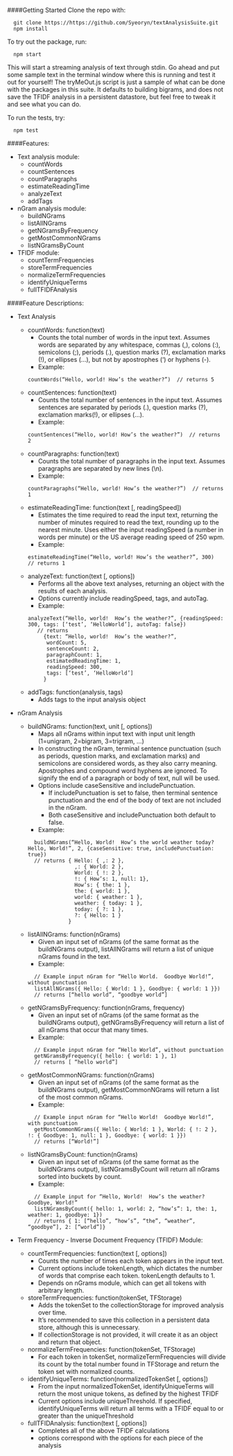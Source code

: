 ####Getting Started
Clone the repo with:
```
  git clone https://https://github.com/Syeoryn/textAnalysisSuite.git
  npm install
```

To try out the package, run:
```
  npm start
```
This will start a streaming analysis of text through stdin.  Go ahead and put some sample text in the terminal window where this is running and test it out for yourself!
The tryMeOut.js script is just a sample of what can be done with the packages in this suite.  It defaults to building bigrams, and does not save the TFIDF analysis in a persistent datastore, but feel free to tweak it and see what you can do.

To run the tests, try:
```
  npm test
```


####Features:
  * Text analysis module:
    * countWords
    * countSentences
    * countParagraphs
    * estimateReadingTime
    * analyzeText
    * addTags
  * nGram analysis module:
    * buildNGrams
    * listAllNGrams
    * getNGramsByFrequency
    * getMostCommonNGrams
    * listNGramsByCount
  * TFIDF module:
    * countTermFrequencies
    * storeTermFrequencies
    * normalizeTermFrequencies
    * identifyUniqueTerms
    * fullTFIDFAnalysis

####Feature Descriptions:
  * Text Analysis
    * countWords: function(text)
      * Counts the total number of words in the input text.  Assumes words are separated by any whitespace, commas (,), colons (:), semicolons (;), periods (.), question marks (?), exclamation marks (!), or ellipses (...), but not by apostrophes (‘) or hyphens (-).
      * Example:
      ```
      countWords(“Hello, world! How’s the weather?”)  // returns 5
      ```
    * countSentences: function(text)
      * Counts the total number of sentences in the input text.  Assumes sentences are separated by periods (.), question marks (?), exclamation marks(!), or ellipses (...).
      * Example:
      ```
      countSentences(“Hello, world! How’s the weather?”)  // returns 2
      ```
    * countParagraphs: function(text)
      * Counts the total number of paragraphs in the input text.  Assumes paragraphs are separated by new lines (\n).
      * Example:
      ```
      countParagraphs(“Hello, world! How’s the weather?”)  // returns 1
      ```
    * estimateReadingTime: function(text [, readingSpeed])
      * Estimates the time required to read the input text, returning the number of minutes required to read the text, rounding up to the nearest minute.  Uses either the input readingSpeed (a number in words per minute) or the US average reading speed of 250 wpm.
      * Example:
      ```
      estimateReadingTime(“Hello, world! How’s the weather?”, 300)  // returns 1
      ```
    * analyzeText: function(text [, options])
      * Performs all the above text analyses, returning an object with the results of each analysis.
      * Options currently include readingSpeed, tags, and autoTag.
      * Example:
      ```
      analyzeText(“Hello, world!  How’s the weather?”, {readingSpeed: 300, tags: [‘test’, ‘HelloWorld’], autoTag: false})
         // returns 
           {text: “Hello, world!  How’s the weather?”,
            wordCount: 5,
            sentenceCount: 2,
            paragraphCount: 1,
            estimatedReadingTime: 1,
            readingSpeed: 300,
            tags: [‘test’, ‘HelloWorld’]
           }
      ```
    * addTags: function(analysis, tags)
      * Adds tags to the input analysis object

  * nGram Analysis
    * buildNGrams: function(text, unit [, options])
      * Maps all nGrams within input text with input unit length (1=unigram, 2=bigram, 3=trigram, ...) 
      * In constructing the nGram, terminal sentence punctuation (such as periods, question marks, and exclamation marks) and semicolons are considered words, as they also carry meaning.  Apostrophes and compound word hyphens are ignored.  To signify the end of a paragraph or body of text, null will be used.
      * Options include caseSensitive and includePunctuation.
        * If includePunctuation is set to false, then terminal sentence punctuation and the end of the body of text are not included in the nGram.
        * Both caseSensitive and includePunctuation both default to false.
      * Example:
      ```
        buildNGrams(“Hello, World!  How’s the world weather today? Hello, World!”, 2, {caseSensitive: true, includePunctuation: true})
        // returns { Hello: { ,: 2 },
                     ,: { World: 2 },
                     World: { !: 2 },
                     !: { How’s: 1, null: 1},
                     How’s: { the: 1 },
                     the: { world: 1 },
                     world: { weather: 1 },
                     weather: { today: 1 },
                     today: { ?: 1 },
                     ?: { Hello: 1 }
                   }
      ```
    * listAllNGrams: function(nGrams)
      * Given an input set of nGrams (of the same format as the buildNGrams output), listAllNGrams will return a list of unique nGrams found in the text.
      * Example:
      ```
        // Example input nGram for “Hello World.  Goodbye World!”, without punctuation
        listAllNGrams({ Hello: { World: 1 }, Goodbye: { world: 1 }})
        // returns [“hello world”, “goodbye world”]
      ```
    * getNGramsByFrequency: function(nGrams, frequency)
      * Given an input set of nGrams (of the same format as the buildNGrams output), getNGramsByFrequency will return a list of all nGrams that occur that many times.
      * Example:
      ```
        // Example input nGram for “Hello World”, without punctuation
        getNGramsByFrequency({ hello: { world: 1 }, 1)
        // returns [ “hello world”]
      ```
    * getMostCommonNGrams: function(nGrams)
      * Given an input set of nGrams (of the same format as the buildNGrams output), getMostCommonNGrams will return a list of the most common nGrams.
      * Example:
      ```
        // Example input nGram for “Hello World!  Goodbye World!”, with punctuation
        getMostCommonNGrams({ Hello: { World: 1 }, World: { !: 2 }, !: { Goodbye: 1, null: 1 }, Goodbye: { world: 1 }})
        // returns [“World!”]
      ```
    * listNGramsByCount: function(nGrams)
      * Given an input set of nGrams (of the same format as the buildNGrams output), listNGramsByCount will return all nGrams sorted into buckets by count.
      * Example:
      ```
        // Example input for “Hello, World!  How’s the weather?  Goodbye, World!”
        listNGramsByCount({ hello: 1, world: 2, “how’s”: 1, the: 1, weather: 1, goodbye: 1})
        // returns { 1: [“hello”, “how’s”, “the”, “weather”, “goodbye”], 2: [“world”]}
      ```

  * Term Frequency - Inverse Document Frequency (TFIDF) Module:
    * countTermFrequencies: function(text [, options])
      * Counts the number of times each token appears in the input text.
      * Current options include tokenLength, which dictates the number of words that comprise each token.  tokenLength defaults to 1.
      * Depends on nGrams module, which can get all tokens with arbitrary length.
    * storeTermFrequencies: function(tokenSet, TFStorage)
      * Adds the tokenSet to the collectionStorage for improved analysis over time.
      * It’s recommended to save this collection in a persistent data store, although this is unnecessary.
      * If collectionStorage is not provided, it will create it as an object and return that object.
    * normalizeTermFrequencies: function(tokenSet, TFStorage)
      * For each token in tokenSet, normalizeTermFrequencies will divide its count by the total number found in TFStorage and return the token set with normalized counts.
    * identifyUniqueTerms: function(normalizedTokenSet [, options])
      * From the input normalizedTokenSet, identifyUniqueTerms will return the most unique tokens, as defined by the highest TFIDF
      * Current options include uniqueThreshold.  If specified, identifyUniqueTerms will return all terms with a TFIDF equal to or greater than the uniqueThreshold
    * fullTFIDAnalysis: function(text [, options])
      * Completes all of the above TFIDF calculations
      * options correspond with the options for each piece of the analysis
